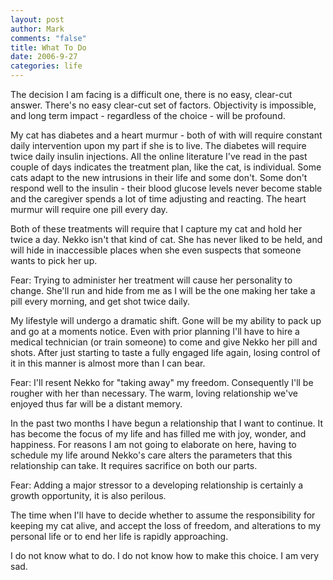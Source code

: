 ```yaml
--- 
layout: post
author: Mark
comments: "false"
title: What To Do
date: 2006-9-27
categories: life
---
```

The decision I am facing is a difficult one, there is no easy, clear-cut answer. There's no easy clear-cut set of factors. Objectivity is impossible, and long term impact - regardless of the choice - will be profound.

My cat has diabetes and a heart murmur - both of with will require constant daily intervention upon my part if she is to live. The diabetes will require twice daily insulin injections. All the online literature I've read in the past couple of days indicates the treatment plan, like the cat, is individual. Some cats adapt to the new intrusions in their life and some don't. Some don't respond well to the insulin - their blood glucose levels never become stable and the caregiver spends a lot of time adjusting and reacting. The heart murmur will require one pill every day.

Both of these treatments will require that I capture my cat and hold her twice a day. Nekko isn't that kind of cat. She has never liked to be held, and will hide in inaccessible places when she even suspects that someone wants to pick her up.

Fear: Trying to administer her treatment will cause her personality to change. She'll run and hide from me as I will be the one making her take a pill every morning, and get shot twice daily.

My lifestyle will undergo a dramatic shift. Gone will be my ability to pack up and go at a moments notice. Even with prior planning I'll have to hire a medical technician (or train someone) to come and give Nekko her pill and shots. After just starting to taste a fully engaged life again, losing control of it in this manner is almost more than I can bear.

Fear: I'll resent Nekko for "taking away" my freedom. Consequently I'll be rougher with her than necessary. The warm, loving relationship we've enjoyed thus far will be a distant memory.

In the past two months I have begun a relationship that I want to continue. It has become the focus of my life and has filled me with joy, wonder, and happiness. For reasons I am not going to elaborate on here, having to schedule my life around Nekko's care alters the parameters that this relationship can take. It requires sacrifice on both our parts.

Fear: Adding a major stressor to a developing relationship is certainly a growth opportunity, it is also perilous.

The time when I'll have to decide whether to assume the responsibility for keeping my cat alive, and accept the loss of freedom, and alterations to my personal life or to end her life is rapidly approaching.

I do not know what to do. I do not know how to make this choice. I am very sad.
